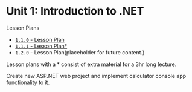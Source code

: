 # Unit 1: Introduction to .NET
Lesson Plans
* [`1.1.0` - Lesson Plan](1/LessonPlan.md/)
* [`1.1.1` - Lesson Plan*](1/Supplemental/README.md/)
* `1.2.0` - Lesson Plan(placeholder for future content.)

Lesson plans with a * consist of extra material for a 3hr long lecture.



Create new ASP.NET web project and implement calculator console app functionality to it.
